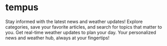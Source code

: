 # tempus
Stay informed with the latest news and weather updates! Explore categories, save your favorite articles, and search for topics that matter to you. Get real-time weather updates to plan your day. Your personalized news and weather hub, always at your fingertips!
